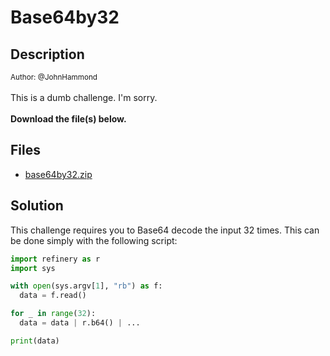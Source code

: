 # Base64by32

## Description

<small>Author: @JohnHammond</small><br><br>This is a dumb challenge. I'm sorry. <br><br> <b>Download the file(s) below.</b>


## Files

* [base64by32.zip](<files/base64by32.zip>)

## Solution

This challenge requires you to Base64 decode the input 32 times.
This can be done simply with the following script:

```python
import refinery as r
import sys

with open(sys.argv[1], "rb") as f:
  data = f.read()

for _ in range(32):
  data = data | r.b64() | ...

print(data)
```
